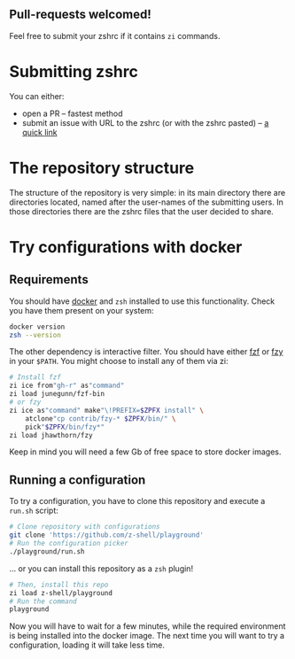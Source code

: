 <h2>Pull-requests welcomed!</h2>

Feel free to submit your zshrc if it contains `zi` commands.

# Submitting zshrc

You can either:

- open a PR – fastest method
- submit an issue with URL to the zshrc (or with the zshrc pasted) – [a quick link](https://github.com/z-shell/playground/issues/new?assignees=&labels=&template=request-to-add-zshrc.md)

# The repository structure

The structure of the repository is very simple: in its main directory there are
directories located, named after the user-names of the submitting users. In
those directories there are the zshrc files that the user decided to share.

# Try configurations with docker

## Requirements

You should have [docker](https://docs.docker.com/install/) and `zsh` installed
to use this functionality. Check you have them present on your system:

```sh
docker version
zsh --version
```

The other dependency is interactive filter. You should have either
[fzf](https://github.com/junegunn/fzf) or
[fzy](https://github.com/jhawthorn/fzy) in your `$PATH`. You might choose to install any of them via zi:

```sh
# Install fzf
zi ice from"gh-r" as"command"
zi load junegunn/fzf-bin
# or fzy
zi ice as"command" make"\!PREFIX=$ZPFX install" \
    atclone"cp contrib/fzy-* $ZPFX/bin/" \
    pick"$ZPFX/bin/fzy*"
zi load jhawthorn/fzy
```

Keep in mind you will need a few Gb of free space to store docker images.

## Running a configuration

To try a configuration, you have to clone this repository and execute a `run.sh` script:

```sh
# Clone repository with configurations
git clone 'https://github.com/z-shell/playground'
# Run the configuration picker
./playground/run.sh
```

… or you can install this repository as a `zsh` plugin!

```sh
# Then, install this repo
zi load z-shell/playground
# Run the command
playground
```

Now you will have to wait for a few minutes, while the required environment is
being installed into the docker image. The next time you will want to try
a configuration, loading it will take less time.
